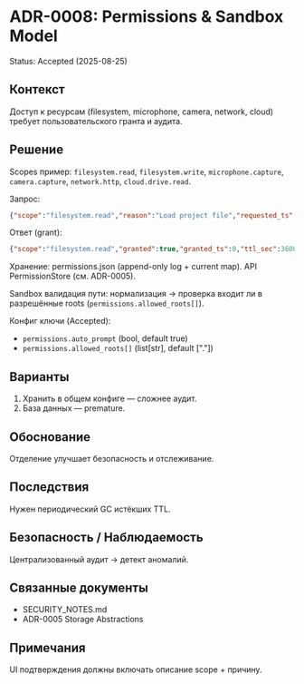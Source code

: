 # ADR-0008: Permissions & Sandbox Model

Status: Accepted (2025-08-25)

## Контекст
Доступ к ресурсам (filesystem, microphone, camera, network, cloud) требует пользовательского гранта и аудита.

## Решение

Scopes пример: `filesystem.read`, `filesystem.write`, `microphone.capture`, `camera.capture`, `network.http`, `cloud.drive.read`.

Запрос:

```json
{"scope":"filesystem.read","reason":"Load project file","requested_ts":0}
```

Ответ (grant):

```json
{"scope":"filesystem.read","granted":true,"granted_ts":0,"ttl_sec":3600,"constraints":{"paths":["/project"]}}
```

Хранение: permissions.json (append-only log + current map). API PermissionStore (см. ADR-0005).

Sandbox валидация пути: нормализация → проверка входит ли в разрешённые roots (`permissions.allowed_roots[]`).

Конфиг ключи (Accepted):

- `permissions.auto_prompt` (bool, default true)
- `permissions.allowed_roots[]` (list[str], default ["."])


## Варианты

1. Хранить в общем конфиге — сложнее аудит.
2. База данных — premature.

## Обоснование
Отделение улучшает безопасность и отслеживание.

## Последствия
Нужен периодический GC истёкших TTL.

## Безопасность / Наблюдаемость
Централизованный аудит → детект аномалий.

## Связанные документы

- SECURITY_NOTES.md
- ADR-0005 Storage Abstractions

## Примечания
UI подтверждения должны включать описание scope + причину.
